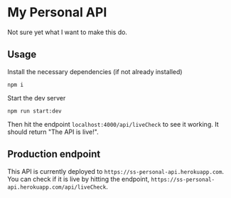 # My Personal API

Not sure yet what I want to make this do.

## Usage

Install the necessary dependencies (if not already installed)

```
npm i
```

Start the dev server

```
npm run start:dev
```

Then hit the endpoint `localhost:4000/api/liveCheck` to see it working. It should return "The API is live!".

## Production endpoint

This API is currently deployed to `https://ss-personal-api.herokuapp.com`. You can check if it is live by hitting the endpoint, `https://ss-personal-api.herokuapp.com/api/liveCheck`.
